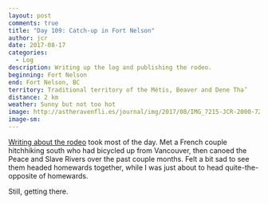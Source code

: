 ```yaml
---
layout: post
comments: true
title: "Day 109: Catch-up in Fort Nelson"
author: jcr
date: 2017-08-17
categories:
  - Log
description: Writing up the log and publishing the rodeo.
beginning: Fort Nelson
end: Fort Nelson, BC
territory: Traditional territory of the Métis, Beaver and Dene Tha’
distance: 2 km
weather: Sunny but not too hot
image: http://astheravenfli.es/journal/img/2017/08/IMG_7215-JCR-2000-72-web.jpg
image-sm:
---
```


<a href="http://astheravenfli.es/journal/2017/08/17/dawson-creek-stampede">Writing about the rodeo</a> took most of the day. Met a French couple hitchhiking south who had bicycled up from Vancouver, then canoed the Peace and Slave Rivers over the past couple months. Felt a bit sad to see them headed homewards together, while I was just about to head quite-the-opposite of homewards.

Still, getting there.